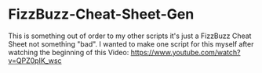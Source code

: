 # FizzBuzz-Cheat-Sheet-Gen
This is something out of order to my other scripts it's just a FizzBuzz Cheat Sheet not something "bad". I wanted to make one script for this myself after watching the beginning of this Video: https://www.youtube.com/watch?v=QPZ0pIK_wsc
